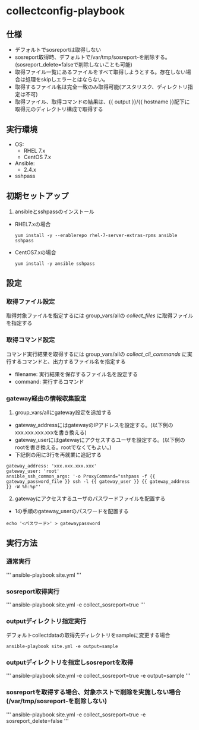 # collectconfig-playbook

## 仕様

- デフォルトでsosreportは取得しない
- sosreport取得時、デフォルトで/var/tmp/sosreport-を削除する。(sosreport_delete=falseで削除しないことも可能)
- 取得ファイル一覧にあるファイルをすべて取得しようとする。存在しない場合は処理をskipしエラーとはならない。
- 取得するファイル名は完全一致のみ取得可能(アスタリスク、ディレクトリ指定は不可)
- 取得ファイル、取得コマンドの結果は、{{ output }}/{{ hostname }}配下に取得元のディレクトリ構成で取得する

## 実行環境

- OS:
  - RHEL 7.x
  - CentOS 7.x
- Ansible:
  - 2.4.x
- sshpass

## 初期セットアップ

1. ansibleとsshpassのインストール

  - RHEL7.xの場合
    ```
    yum install -y --enablerepo rhel-7-server-extras-rpms ansible sshpass
    ```

  - CentOS7.xの場合
    ```
    yum install -y ansible sshpass
    ```

## 設定

### 取得ファイル設定

取得対象ファイルを指定するには
group_vars/allの *collect_files* に取得ファイルを指定する

### 取得コマンド設定

コマンド実行結果を取得するには
group_vars/allの *collect_cli_commands* に実行するコマンドと、出力するファイル名を指定する

- filename: 実行結果を保存するファイル名を設定する
- command: 実行するコマンド

### gateway経由の情報収集設定

1. group_vars/allにgateway設定を追加する

  - gateway_addressにはgatewayのIPアドレスを設定する。(以下例のxxx.xxx.xxx.xxxを書き換える)
  - gateway_userにはgatewayにアクセスするユーザを設定する。(以下例のrootを書き換える。rootでなくてもよい。)
  - 下記例の用に3行を再就業に追記する

  ```
  gateway_address: 'xxx.xxx.xxx.xxx'
  gateway_user: 'root'
  ansible_ssh_common_args: '-o ProxyCommand="sshpass -f {{ gateway_password_file }} ssh -l {{ gateway_user }} {{ gateway_address }} -W %h:%p"'
  ```

2. gatewayにアクセスするユーザのパスワードファイルを配置する

  - 1の手順のgateway_userのパスワードを配置する

  ```
  echo '<パスワード>' > gatewaypassword
  ```

## 実行方法

### 通常実行

'''
ansible-playbook site.yml
'''

### sosreport取得実行

'''
ansible-playbook site.yml -e collect_sosreport=true
'''

### outputディレクトリ指定実行

デフォルトcollectdataの取得先ディレクトリをsampleに変更する場合

```
ansible-playbook site.yml -e output=sample
```

### outputディレクトリを指定しsosreportを取得

'''
ansible-playbook site.yml -e collect_sosreport=true -e output=sample
'''

### sosreportを取得する場合、対象ホストで削除を実施しない場合(/var/tmp/sosreport-を削除しない)

'''
ansible-playbook site.yml -e collect_sosreport=true -e sosreport_delete=false
'''
